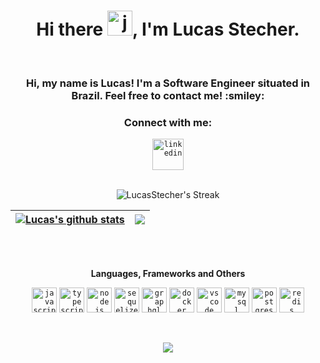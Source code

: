 <h1 align="center">Hi there <img height="40" alt="javascript" src="https://cdn-icons-png.flaticon.com/512/5812/5812746.png">, I'm Lucas Stecher.</h1>
<br>
<h3 align="center">Hi, my name is Lucas! I'm a Software Engineer situated in Brazil. Feel free to contact me! :smiley:</h3>
<h3 align="center">Connect with me:</h3>
<div align="center">  
  <code><a href="https://www.linkedin.com/in/lucas-stecher/" target="_blank"><img src="https://cdn-icons-png.flaticon.com/512/3536/3536505.png" target="_blank" alt="linkedin" width="50"></a></code>
</div>
<br>

<div align="center"> 
  
 ![LucasStecher's Streak](https://github-readme-streak-stats.herokuapp.com/?user=lucasstecher&theme=tokyonight&hide_border=true&include_all_commits=true&count_private=true)

| <a href="https://github.com/lucasstecher/github-readme-stats"><img align="center" src="https://github-readme-stats.vercel.app/api?username=lucasstecher&show_icons=true&theme=tokyonight&include_all_commits=true&count_private=true&hide_border=true" alt="Lucas's github stats" /></a> | <a href="https://github.com/lucasstecher/github-readme-stats"><img align="center" src="https://github-readme-stats.vercel.app/api/top-langs/?username=lucasstecher&layout=compact&theme=tokyonight&hide_border=true" /></a> |
| ------------- | ------------- |
</div>

<br>
<br>
<div align="center"> 
  
**Languages, Frameworks and Others**
  
<code><img height="40" alt="javascript" src="https://cdn-icons-png.flaticon.com/128/5968/5968292.png"></code>
<code><img height="40" alt="typescript" src="https://cdn-icons-png.flaticon.com/128/5968/5968381.png"></code>
<code><img height="40" alt="nodejs" src="https://cdn-icons-png.flaticon.com/128/5968/5968322.png"></code>
<code><img height="40" alt="sequelize" src="https://cdn.iconscout.com/icon/free/png-256/sequelize-2-1175003.png"></code>
<code><img height="40" alt="graphql" src="https://upload.wikimedia.org/wikipedia/commons/thumb/1/17/GraphQL_Logo.svg/512px-GraphQL_Logo.svg.png?20161105194737"></code>
<code><img height="40" alt="docker" src="https://cdn-icons-png.flaticon.com/128/5969/5969059.png"></code>
<code><img height="40" alt="vscode" src="https://cdn.icon-icons.com/icons2/2107/PNG/512/file_type_vscode_icon_130084.png"></code> 
<code><img height="40" alt="mysql" src="https://cdn-icons-png.flaticon.com/128/5968/5968313.png"></code> 
<code><img height="40" alt="postgres" src="https://cdn-icons-png.flaticon.com/128/5968/5968342.png"></code>
<code><img height="40" alt="redis" src="https://cdn.iconscout.com/icon/free/png-512/free-redis-83994.png"></code> 
</div>

<br>

<p align="center"><img src=https://komarev.com/ghpvc/?username=lucasstecher&color=blueviolet></p>
